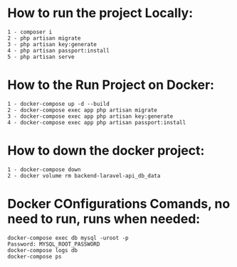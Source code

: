 # How to run the project Locally:
    1 - composer i
    2 - php artisan migrate
    3 - php artisan key:generate
    4 - php artisan passport:install
    5 - php artisan serve

# How to the Run Project on Docker:

    1 - docker-compose up -d --build
    2 - docker-compose exec app php artisan migrate
    3 - docker-compose exec app php artisan key:generate
    4 - docker-compose exec app php artisan passport:install

# How to down the docker project:

    1 - docker-compose down
    2 - docker volume rm backend-laravel-api_db_data

# Docker COnfigurations Comands, no need to run, runs when needed:

    docker-compose exec db mysql -uroot -p 
    Password: MYSQL_ROOT_PASSWORD
    docker-compose logs db
    docker-compose ps
